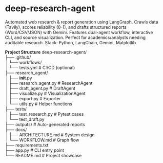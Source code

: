 # deep-research-agent
Automated web research &amp; report generation using LangGraph. Crawls data (Tavily), scores reliability (0-1), and drafts structured reports (Word/CSV/JSON) with Gemini. Features dual-agent workflow, interactive CLI, and source visualization. Perfect for academics/analysts needing auditable research.  Stack: Python, LangChain, Gemini, Matplotlib

**Project Structure**
deep-research-agent/  
├── .github/  
│   └── workflows/  
│       └── tests.yml          # CI/CD (optional)  
├── research_agent/  
│   ├── __init__.py  
│   ├── research_agent.py     # ResearchAgent  
│   ├── draft_agent.py        # DraftAgent  
│   ├── visualize.py          # VisualizationAgent  
│   ├── export.py             # Exporter  
│   └── utils.py              # Helper functions  
├── tests/  
│   ├── test_research.py      # Pytest cases  
│   └── test_draft.py  
├── outputs/                  # Auto-generated reports  
├── docs/  
│   ├── ARCHITECTURE.md       # System design  
│   └── WORKFLOW.md           # Graph flow  
├── requirements.txt  
├── app.py                    # CLI entry point  
└── README.md                 # Project showcase  
